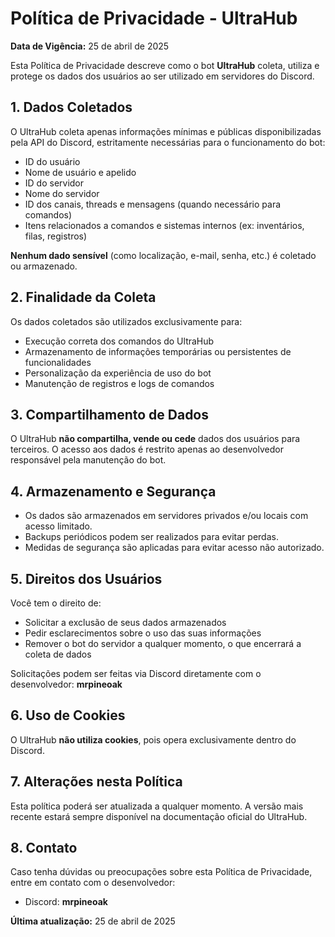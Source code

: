 # Política de Privacidade - UltraHub

**Data de Vigência:** 25 de abril de 2025

Esta Política de Privacidade descreve como o bot **UltraHub** coleta, utiliza e protege os dados dos usuários ao ser utilizado em servidores do Discord.

## 1. Dados Coletados

O UltraHub coleta apenas informações mínimas e públicas disponibilizadas pela API do Discord, estritamente necessárias para o funcionamento do bot:

- ID do usuário
- Nome de usuário e apelido
- ID do servidor
- Nome do servidor
- ID dos canais, threads e mensagens (quando necessário para comandos)
- Itens relacionados a comandos e sistemas internos (ex: inventários, filas, registros)

**Nenhum dado sensível** (como localização, e-mail, senha, etc.) é coletado ou armazenado.

## 2. Finalidade da Coleta

Os dados coletados são utilizados exclusivamente para:

- Execução correta dos comandos do UltraHub
- Armazenamento de informações temporárias ou persistentes de funcionalidades
- Personalização da experiência de uso do bot
- Manutenção de registros e logs de comandos

## 3. Compartilhamento de Dados

O UltraHub **não compartilha, vende ou cede** dados dos usuários para terceiros. O acesso aos dados é restrito apenas ao desenvolvedor responsável pela manutenção do bot.

## 4. Armazenamento e Segurança

- Os dados são armazenados em servidores privados e/ou locais com acesso limitado.
- Backups periódicos podem ser realizados para evitar perdas.
- Medidas de segurança são aplicadas para evitar acesso não autorizado.

## 5. Direitos dos Usuários

Você tem o direito de:

- Solicitar a exclusão de seus dados armazenados
- Pedir esclarecimentos sobre o uso das suas informações
- Remover o bot do servidor a qualquer momento, o que encerrará a coleta de dados

Solicitações podem ser feitas via Discord diretamente com o desenvolvedor: **mrpineoak**

## 6. Uso de Cookies

O UltraHub **não utiliza cookies**, pois opera exclusivamente dentro do Discord.

## 7. Alterações nesta Política

Esta política poderá ser atualizada a qualquer momento. A versão mais recente estará sempre disponível na documentação oficial do UltraHub.

## 8. Contato

Caso tenha dúvidas ou preocupações sobre esta Política de Privacidade, entre em contato com o desenvolvedor:

- Discord: **mrpineoak**

**Última atualização:** 25 de abril de 2025
